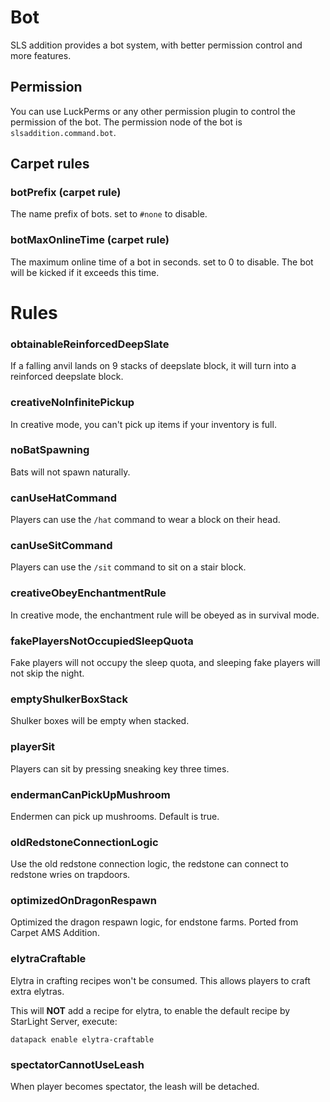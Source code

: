 # Bot

SLS addition provides a bot system, with better permission control and more features.

## Permission

You can use LuckPerms or any other permission plugin to control the permission of the bot.
The permission node of the bot is `slsaddition.command.bot`.

## Carpet rules

### botPrefix (carpet rule)

The name prefix of bots. set to `#none` to disable.

### botMaxOnlineTime (carpet rule)

The maximum online time of a bot in seconds. set to 0 to disable.
The bot will be kicked if it exceeds this time.

# Rules
### obtainableReinforcedDeepSlate

If a falling anvil lands on 9 stacks of deepslate block, it will turn into a reinforced deepslate block.

### creativeNoInfinitePickup

In creative mode, you can't pick up items if your inventory is full.

### noBatSpawning

Bats will not spawn naturally.

### canUseHatCommand

Players can use the `/hat` command to wear a block on their head.

### canUseSitCommand

Players can use the `/sit` command to sit on a stair block.

### creativeObeyEnchantmentRule

In creative mode, the enchantment rule will be obeyed as in survival mode.

### fakePlayersNotOccupiedSleepQuota

Fake players will not occupy the sleep quota, and sleeping fake players will not skip the night.

### emptyShulkerBoxStack

Shulker boxes will be empty when stacked.

### playerSit

Players can sit by pressing sneaking key three times.

### endermanCanPickUpMushroom

Endermen can pick up mushrooms. Default is true.

### oldRedstoneConnectionLogic

Use the old redstone connection logic, the redstone can connect to redstone wries on trapdoors.

### optimizedOnDragonRespawn

Optimized the dragon respawn logic, for endstone farms. Ported from Carpet AMS Addition.

### elytraCraftable

Elytra in crafting recipes won't be consumed. This allows players to craft extra elytras.

This will **NOT** add a recipe for elytra, to enable the default recipe by StarLight Server, execute:
```mcfunction
datapack enable elytra-craftable
```

### spectatorCannotUseLeash

When player becomes spectator, the leash will be detached.
